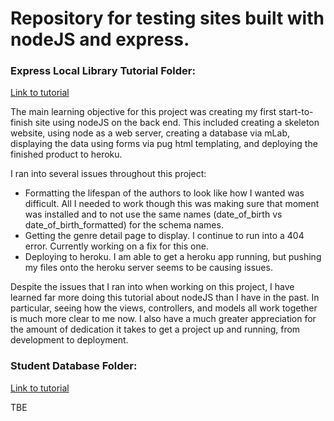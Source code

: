 # Repository for testing sites built with nodeJS and express.


### Express Local Library Tutorial Folder:
[Link to tutorial](https://developer.mozilla.org/en-US/docs/Learn/Server-side/Express_Nodejs/Tutorial_local_library_website)

The main learning objective for this project was creating my first start-to-finish site using nodeJS on the back end. This included creating a skeleton website, using node as a web server, creating a database via mLab, displaying the data using forms via pug html templating, and deploying the finished product to heroku.

I ran into several issues throughout this project: 
* Formatting the lifespan of the authors to look like how I wanted was difficult. All I needed to work though this was making sure that moment was installed and to not use the same names (date_of_birth vs date_of_birth_formatted) for the schema names.
* Getting the genre detail page to display. I continue to run into a 404 error. Currently working on a fix for this one.
* Deploying to heroku. I am able to get a heroku app running, but pushing my files onto the heroku server seems to be causing issues.

Despite the issues that I ran into when working on this project, I have learned far more doing this tutorial about nodeJS than I have in the past. In particular, seeing how the views, controllers, and models all work together is much more clear to me now. I also have a much greater appreciation for the amount of dedication it takes to get a project up and running, from development to deployment. 


### Student Database Folder:
[Link to tutorial](https://www.youtube.com/watch?v=4yqu8YF29cU)

TBE

